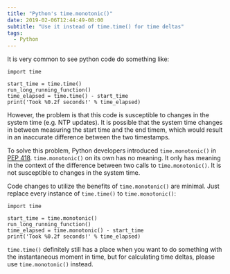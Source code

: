 ```yaml
---
title: "Python's time.monotonic()"
date: 2019-02-06T12:44:49-08:00
subtitle: "Use it instead of time.time() for time deltas"
tags:
  - Python
---
```

It is very common to see python code do something like:
```python3
import time

start_time = time.time()
run_long_running_function()
time_elapsed = time.time() - start_time
print('Took %0.2f seconds!' % time_elapsed)
```
However, the problem is that this code is susceptible to changes in the system time (e.g. NTP updates). It is possible that the system time changes in between measuring the start time and the end timem, which would result in an inaccurate difference between the two timestamps.

To solve this problem, Python developers introduced `time.monotonic()` in [PEP 418][1]. `time.monotonic()` on its own has no meaning. It only has meaning in the context of the difference between two calls to `time.monotonic()`. It is not susceptible to changes in the system time.

Code changes to utilize the benefits of `time.monotonic()` are minimal. Just replace every instance of `time.time()` to `time.monotonic()`:
```python3
import time

start_time = time.monotonic()
run_long_running_function()
time_elapsed = time.monotonic() - start_time
print('Took %0.2f seconds!' % time_elapsed)
```
`time.time()` definitely still has a place when you want to do something with the instantaneous moment in time, but for calculating time deltas, please use `time.monotonic()` instead.

[1]: https://www.python.org/dev/peps/pep-0418/
